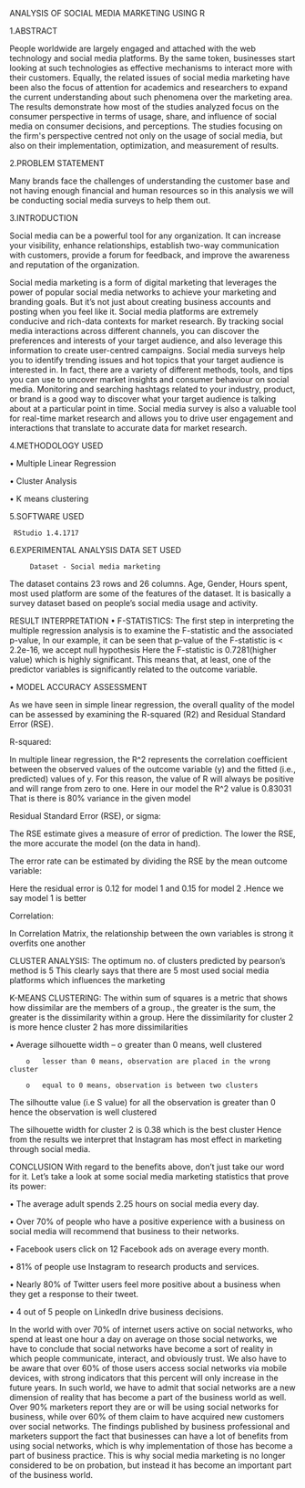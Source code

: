 
ANALYSIS OF SOCIAL MEDIA MARKETING USING R

1.ABSTRACT

 People worldwide are largely engaged and attached with the web technology and social media platforms. By the same token, businesses start looking at such technologies as effective mechanisms to interact more with their customers. Equally, the related issues of social media marketing have been also the focus of attention for academics and researchers to expand the current understanding about such phenomena over the marketing area. The results demonstrate how most of the studies analyzed focus on the consumer perspective in terms of usage, share, and influence of social media on consumer decisions, and perceptions. The studies focusing on the firm's perspective centred not only on the usage of social media, but also on their implementation, optimization, and measurement of results.



2.PROBLEM STATEMENT 

Many brands face the challenges of understanding the customer base and not having enough financial and human resources so in this analysis we will be conducting social media surveys to help them out.
 
 
 
3.INTRODUCTION

Social media can be a powerful tool for any organization. It can increase your visibility, enhance relationships, establish two-way communication with customers, provide a forum for feedback, and improve the awareness and reputation of the organization.

Social media marketing is a form of digital marketing that leverages the power of popular social media networks to achieve your marketing and branding goals. But it’s not just about creating business accounts and posting when you feel like it.
Social media platforms are extremely conducive and rich-data contexts for market research. By tracking social media interactions across different channels, you can discover the preferences and interests of your target audience, and also leverage this information to create user-centred campaigns.
Social media surveys help you to identify trending issues and hot topics that your target audience is interested in. In fact, there are a variety of different methods, tools, and tips you can use to uncover market insights and consumer behaviour on social media.
Monitoring and searching hashtags related to your industry, product, or brand is a good way to discover what your target audience is talking about at a particular point in time. Social media survey is also a valuable tool for real-time market research and allows you to drive user engagement and interactions that translate to accurate data for market research.  

4.METHODOLOGY USED 

•	Multiple Linear Regression

•	Cluster Analysis

•	K means clustering


5.SOFTWARE USED 

     RStudio 1.4.1717

6.EXPERIMENTAL ANALYSIS 
DATA SET USED 

         Dataset - Social media marketing
The dataset contains 23 rows and 26 columns. Age, Gender, Hours spent, most used platform are some of the features of the dataset. It is basically a survey dataset based on people’s social media usage and activity. 
  



RESULT INTERPRETATION
•	F-STATISTICS:
The first step in interpreting the multiple regression analysis is to examine the F-statistic and the associated p-value,
In our example, it can be seen that p-value of the F-statistic is < 2.2e-16, we accept null hypothesis
Here the F-statistic is 0.7281(higher value) which is highly significant. This means that, at least, one of the predictor variables is significantly related to the outcome variable.

•	MODEL ACCURACY ASSESSMENT

As we have seen in simple linear regression, the overall quality of the model can be assessed by examining the R-squared (R2) and Residual Standard Error (RSE).

R-squared:

In multiple linear regression, the R^2 represents the correlation coefficient between the observed values of the outcome variable (y) and the fitted (i.e., predicted) values of y. For this reason, the value of R will always be positive and will range from zero to one.
Here in our model the R^2 value is 0.83031
That is there is 80% variance in the given model

Residual Standard Error (RSE), or sigma:

The RSE estimate gives a measure of error of prediction. The lower the RSE, the more accurate the model (on the data in hand).

The error rate can be estimated by dividing the RSE by the mean outcome variable:

Here the residual error is 0.12 for model 1  and 0.15 for model 2 .Hence we say model 1 is better

Correlation:

In Correlation Matrix, the relationship between the own variables is strong it overfits one another 

CLUSTER ANALYSIS:
The optimum no. of clusters predicted by pearson’s method is 5
This clearly says that there are 5 most used social media platforms which influences the marketing 


K-MEANS CLUSTERING:
The within sum of squares is a metric that shows how dissimilar
are the members of a group., the greater is the sum, the greater
is the dissimilarity within a group.
Here the dissimilarity for cluster 2 is more hence cluster 2 has more dissimilarities


•	Average silhouette width – 
		o	greater than 0 means, well clustered 
    
		o	lesser than 0 means, observation are placed in the wrong cluster
    
		o	equal to 0 means, observation is between two clusters
    
The silhoutte value (i.e S value) for all the observation is greater than 0 hence
the observation is well clustered

The silhouette width for cluster 2 is 0.38 which is the best cluster
Hence from the results we interpret that Instagram has most effect in marketing through social media.


CONCLUSION
 With regard to the benefits above, don’t just take our word for it. Let’s take a look at some social media marketing statistics that prove its power:
 
•	The average adult spends 2.25 hours on social media every day.

•	Over 70% of people who have a positive experience with a business on social media will recommend that business to their networks.

•	Facebook users click on 12 Facebook ads on average every month.

•	81% of people use Instagram to research products and services.

•	Nearly 80% of Twitter users feel more positive about a business when they get a response to their tweet.

•	4 out of 5 people on LinkedIn drive business decisions.

In the world with over 70% of internet users active on social networks, who spend at least one hour a day on average on those social networks, we have to conclude that social networks have become a sort of reality in which people communicate, interact, and obviously trust. We also have to be aware that over 60% of those users access social networks via mobile devices, with strong indicators that this percent will only increase in the future years.
In such world, we have to admit that social networks are a new dimension of reality that has become a part of the business world as well. Over 90% marketers report they are or will be using social networks for business, while over 60% of them claim to have acquired new customers over social networks.
The findings published by business professional and marketers support the fact that businesses can have a lot of benefits from using social networks, which is why implementation of those has become a part of business practice. This is why social media marketing is no longer considered to be on probation, but instead it has become an important part of the business world.




